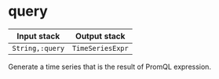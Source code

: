# query

| Input stack | Output stack |
|-------------|--------------|
| `String,:query` | `TimeSeriesExpr` |

Generate a time series that is the result of PromQL expression.
